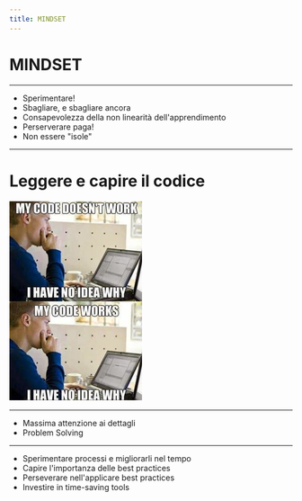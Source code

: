 ```yaml
---
title: MINDSET
---
```


# MINDSET

---

* Sperimentare!
* Sbagliare, e sbagliare ancora
* Consapevolezza della non linearità dell'apprendimento
* Perserverare paga!
* Non essere "isole"

---

# Leggere e capire il codice

![white label](./assets/codeworks.jpg)

---

* Massima attenzione ai dettagli
* Problem Solving

---

* Sperimentare processi e migliorarli nel tempo
* Capire l'importanza delle best practices
* Perseverare nell'applicare best practices
* Investire in time-saving tools